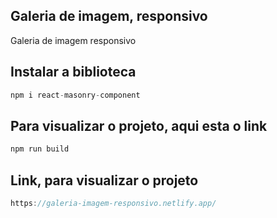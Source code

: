 ## Galeria de imagem, responsivo
Galeria de imagem responsivo

## Instalar a biblioteca

```js
npm i react-masonry-component
```

## Para visualizar o projeto, aqui esta o link

```js
npm run build
```
## Link, para visualizar o projeto

```js
https://galeria-imagem-responsivo.netlify.app/
```


